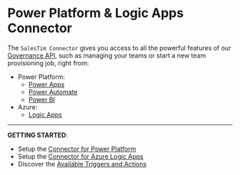 # Power Platform & Logic Apps Connector
The `SalesTim Connector` gives you access to all the powerful features of our [Governance API](/api/), such as managing your teams or start a new team provisioning job, right from:
- Power Platform:
    - [Power Apps](https://powerapps.com)
    - [Power Automate](https://flow.microsoft.com)
    - [Power BI](https://powerbi.microsoft.com)
- Azure:
    - [Logic Apps](https://docs.microsoft.com/en-us/azure/logic-apps/)

---

**GETTING STARTED**:
- Setup the [Connector for Power Platform](/connectors/power-platform-connector)
- Setup the [Connector for Azure Logic Apps](/connectors/logic-apps-connector)
- Discover the [Available Triggers and Actions](/connectors/connectors-actions)

<Classification label="public" />
